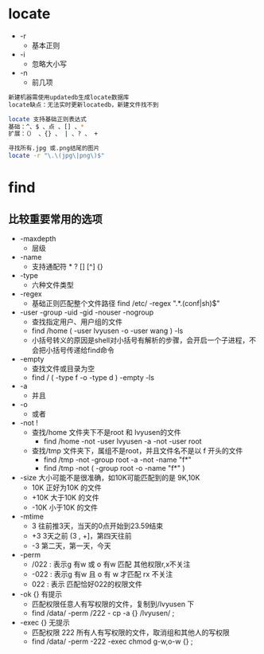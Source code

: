 # locate
+ -r
	+ 基本正则
+ -i
	+ 忽略大小写
+ -n
	+ 前几项
```bash
新建机器需使用updatedb生成locate数据库
locate缺点：无法实时更新locatedb，新建文件找不到

locate 支持基础正则表达式
基础：^、$ 、点 、[] 、*
扩展：（） 、{} 、 | 、? 、 +

寻找所有.jpg 或.png结尾的图片
locate -r "\.\(jpg\|png\)$"

```
# find
## 比较重要常用的选项
+ -maxdepth
	+ 层级
+ -name
	+ 支持通配符 * ? [] \[^] {}
+ -type
	+ 六种文件类型
+ -regex 
	+ 基础正则匹配整个文件路径 find /etc/ -regex ".*\.\(conf\|sh\)$"
+ -user -group -uid -gid -nouser -nogroup
	+ 查找指定用户、用户组的文件
	+ find /home \( -user lvyusen -o  -user wang \) -ls 
	+ 小括号转义的原因是shell对小括号有解析的步骤，会开启一个子进程，不会把小括号传递给find命令
+ -empty
	+ 查找文件或目录为空
	+ find / \( -type f  -o -type d \) -empty -ls
+ -a 
	+ 并且
+ -o
	+ 或者
+ -not !
	+ 查找/home 文件夹下不是root 和 lvyusen的文件
		+ find /home -not -user lvyusen -a -not -user root
	+ 查找/tmp 文件夹下，属组不是root，并且文件名不是以 f 开头的文件
		+ find /tmp -not -group root -a -not -name "f*"
		+ find /tmp -not \( -group root -o -name "f*" \)
+ -size 大小可能不是很准确，如10K可能匹配到的是  9K,10K 
	+ 10K  正好为10K 的文件
	+ +10K 大于10K 的文件
	+ -10K  小于10K 的文件
+ -mtime
	+ 3 往前推3天，当天的0点开始到23.59结束
	+ +3 3天之前 (3 , +]，第四天往前
	+ -3 第二天，第一天，今天
+ -perm
	+ /022 : 表示g 有w 或 o 有w 匹配 其他权限r,x不关注
	+ -022 : 表示g 有w 且 o 有 w 才匹配 rx 不关注
	+ 022 : 表示 匹配恰好022的权限文件
+ -ok {} 有提示
	+ 匹配权限任意人有写权限的文件，复制到/lvyusen 下
	+ find /data/ -perm /222 - cp -a {} /lvyusen/ \;
+ -exec {} 无提示
	+  匹配权限 222 所有人有写权限的文件，取消组和其他人的写权限
	+  find /data/ -perm -222 -exec chmod g-w,o-w {} \;